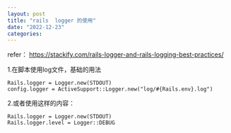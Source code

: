 ```yaml
---
layout: post
title: "rails  logger 的使用"
date: "2022-12-23"
categories: 
---
```

<p>refer： <a href="https://stackify.com/rails-logger-and-rails-logging-best-practices/">https://stackify.com/rails-logger-and-rails-logging-best-practices/</a></p>

<p>1.在脚本使用log文件，基础的用法</p>

<pre>
<code>Rails.logger = Logger.new(STDOUT)
config.logger = ActiveSupport::Logger.new(&quot;log/#{Rails.env}.log&quot;)</code></pre>

<p>2.或者使用这样的内容：</p>

<pre>
<code>Rails.logger = Logger.new(STDOUT)
Rails.logger.level = Logger::DEBUG</code></pre>

